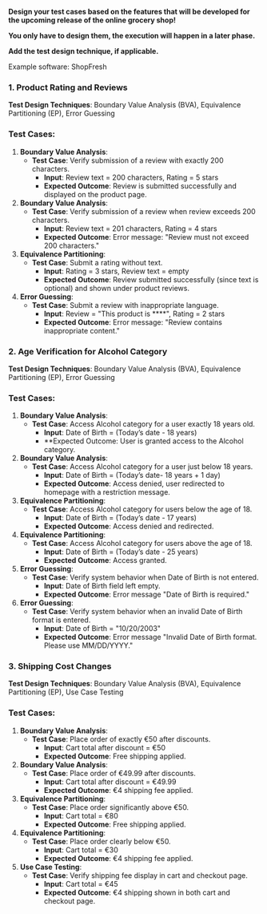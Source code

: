 **Design your test cases based on the features that will be developed for the upcoming release of the online grocery shop!**

**You only have to design them, the execution will happen in a later phase.**

**Add the test design technique, if applicable.**

Example software: ShopFresh

### **1. Product Rating and Reviews**

**Test Design Techniques**: Boundary Value Analysis (BVA), Equivalence Partitioning (EP), Error Guessing

### Test Cases:

1. **Boundary Value Analysis**:
    - **Test Case**: Verify submission of a review with exactly 200 characters.
        - **Input**: Review text = 200 characters, Rating = 5 stars
        - **Expected Outcome**: Review is submitted successfully and displayed on the product page.
2. **Boundary Value Analysis**:
    - **Test Case**: Verify submission of a review when review exceeds 200 characters.
        - **Input**: Review text = 201 characters, Rating = 4 stars
        - **Expected Outcome**: Error message: "Review must not exceed 200 characters."
3. **Equivalence Partitioning**:
    - **Test Case**: Submit a rating without text.
        - **Input**: Rating = 3 stars, Review text = empty
        - **Expected Outcome**: Review submitted successfully (since text is optional) and shown under product reviews.
4. **Error Guessing**:
    - **Test Case**: Submit a review with inappropriate language.
        - **Input**: Review = "This product is ****", Rating = 2 stars
        - **Expected Outcome**: Error message: "Review contains inappropriate content."

### **2. Age Verification for Alcohol Category**

**Test Design Techniques**: Boundary Value Analysis (BVA), Equivalence Partitioning (EP), Error Guessing

### Test Cases:

1. **Boundary Value Analysis**:
    - **Test Case**: Access Alcohol category for a user exactly 18 years old.
        - **Input**: Date of Birth = (Today’s date - 18 years)
        - **Expected Outcome: User is granted access to the Alcohol category.
2. **Boundary Value Analysis**:
    - **Test Case**: Access Alcohol category for a user just below 18 years.
        - **Input**: Date of Birth = (Today’s date- 18 years + 1 day)
        - **Expected Outcome**: Access denied, user redirected to homepage with a restriction message.
3. **Equivalence Partitioning**:
    - **Test Case**: Access Alcohol category for users below the age of 18.
        - **Input**: Date of Birth = (Today’s date - 17 years)
        - **Expected Outcome**: Access denied and redirected.
3. **Equivalence Partitioning**:
    - **Test Case**: Access Alcohol category for users above the age of 18.
        - **Input**:  Date of Birth = (Today’s date - 25 years)
        - **Expected Outcome**: Access granted.
4. **Error Guessing**:
    - **Test Case**: Verify system behavior when Date of Birth is not entered.
        - **Input**: Date of Birth field left empty.
        - **Expected Outcome**: Error message "Date of Birth is required."
5. **Error Guessing**:
    - **Test Case**: Verify system behavior when an invalid Date of Birth format is entered.
        - **Input**: Date of Birth = "10/20/2003"
        - **Expected Outcome**: Error message "Invalid Date of Birth format. Please use MM/DD/YYYY."

### **3. Shipping Cost Changes**

**Test Design Techniques**: Boundary Value Analysis (BVA), Equivalence Partitioning (EP), Use Case Testing

### Test Cases:

1. **Boundary Value Analysis**:
    - **Test Case**: Place order of exactly €50 after discounts.
        - **Input**: Cart total after discount = €50
        - **Expected Outcome**: Free shipping applied.
2. **Boundary Value Analysis**:
    - **Test Case**: Place order of €49.99 after discounts.
        - **Input**: Cart total after discount = €49.99
        - **Expected Outcome**: €4 shipping fee applied.
4. **Equivalence Partitioning**:
   - **Test Case**: Place order significantly above €50.
       - **Input**: Cart total = €80
       - **Expected Outcome**: Free shipping applied.
5. **Equivalence Partitioning**:
   - **Test Case**: Place order clearly below €50.
       - **Input**: Cart total = €30
       - **Expected Outcome**: €4 shipping fee applied.
6. **Use Case Testing**:
   - **Test Case**: Verify shipping fee display in cart and checkout page.
       - **Input**: Cart total = €45
       - **Expected Outcome**: €4 shipping shown in both cart and checkout page.












